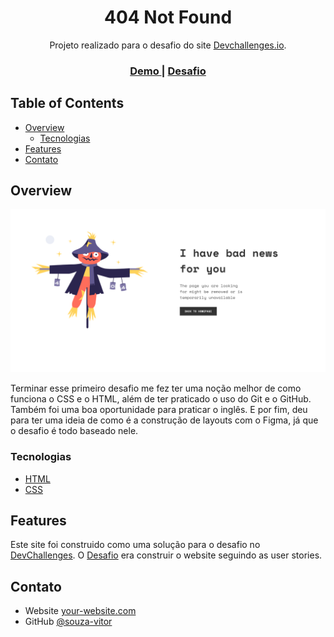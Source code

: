 <!-- Please update value in the {}  -->

<h1 align="center">404 Not Found</h1>

<div align="center">
   Projeto realizado para o desafio do site <a href="http://devchallenges.io" target="_blank">Devchallenges.io</a>.
</div>

<div align="center">
  <h3>
    <a href="https://souza-vitor.github.io/404-Not-Found/">
      Demo
    </a>
    <span> | </span>
    <a href="https://devchallenges.io/challenges/wBunSb7FPrIepJZAg0sY">
      Desafio
    </a>
  </h3>
</div>

<!-- TABLE OF CONTENTS -->

## Table of Contents

- [Overview](#overview)
  - [Tecnologias](#built-with)
- [Features](#features)
- [Contato](#contact)

<!-- OVERVIEW -->

## Overview

![screenshot](404.png)

Terminar esse primeiro desafio me fez ter uma noção melhor de como funciona o CSS e o HTML, além de ter praticado o uso do Git e o GitHub. Também foi uma boa oportunidade para praticar o inglês. E por fim, deu para ter uma ideia de como é a construção de layouts com o Figma, já que o desafio é todo baseado nele.


### Tecnologias 

<!-- This section should list any major frameworks that you built your project using. Here are a few examples.-->

- [HTML](https://developer.mozilla.org/pt-BR/docs/Web/HTML)
- [CSS](https://developer.mozilla.org/pt-BR/docs/Web/CSS)

## Features

<!-- List the features of your application or follow the template. Don't share the figma file here :) -->

Este site foi construido como uma solução para o desafio no [DevChallenges](https://devchallenges.io/challenges). O [Desafio](https://devchallenges.io/challenges/wBunSb7FPrIepJZAg0sY) era construir o website seguindo as user stories.

## Contato

- Website [your-website.com](https://{your-web-site-link})
- GitHub [@souza-vitor](https://github.com/souza-vitor)
